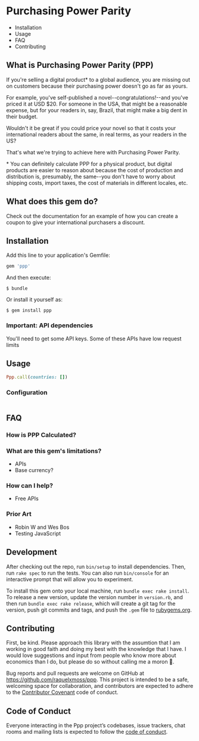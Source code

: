 # Purchasing Power Parity

- Installation
- Usage
- FAQ
- Contributing

## What is Purchasing Power Parity (PPP)

If you're selling a digital product\* to a global audience, you are missing out on customers because their purchasing power doesn't go as far as yours.

For example, you've self-published a novel--congratulations!--and you've priced it at USD $20. For someone in the USA, that might be a reasonable expense, but for your readers in, say, Brazil, that might make a big dent in their budget.

Wouldn't it be great if you could price your novel so that it costs your international readers about the same, in real terms, as your readers in the US?

That's what we're trying to achieve here with Purchasing Power Parity.

\* You can definitely calculate PPP for a physical product, but digital products are easier to reason about because the cost of production and distribution is, presumably, the same--you don't have to worry about shipping costs, import taxes, the cost of materials in different locales, etc.


## What does this gem do?

Check out the documentation for an example of how you can create a coupon to give your international purchasers a discount.

## Installation

Add this line to your application's Gemfile:

```ruby
gem 'ppp'
```

And then execute:

    $ bundle

Or install it yourself as:

    $ gem install ppp

### Important: API dependencies

You'll need to get some API keys. Some of these APIs have low request limits

## Usage

```ruby
Ppp.call(countries: [])
```

### Configuration
```ruby
```

## FAQ

### How is PPP Calculated?

### What are this gem's limitations?
- APIs
- Base currency?

### How can I help?
- Free APIs

### Prior Art
- Robin W and Wes Bos
- Testing JavaScript

## Development

After checking out the repo, run `bin/setup` to install dependencies. Then, run `rake spec` to run the tests. You can also run `bin/console` for an interactive prompt that will allow you to experiment.

To install this gem onto your local machine, run `bundle exec rake install`. To release a new version, update the version number in `version.rb`, and then run `bundle exec rake release`, which will create a git tag for the version, push git commits and tags, and push the `.gem` file to [rubygems.org](https://rubygems.org).

## Contributing

First, be kind. Please approach this library with the assumtion that I am working in good faith and doing my best with the knowledge that I have. I would love suggestions and input from people who know more about economics than I do, but please do so without calling me a moron 🙂.

Bug reports and pull requests are welcome on GitHub at https://github.com/raquelxmoss/ppp. This project is intended to be a safe, welcoming space for collaboration, and contributors are expected to adhere to the [Contributor Covenant](http://contributor-covenant.org) code of conduct.

## Code of Conduct

Everyone interacting in the Ppp project’s codebases, issue trackers, chat rooms and mailing lists is expected to follow the [code of conduct](https://github.com/raquelxmoss/ppp/blob/master/CODE_OF_CONDUCT.md).
